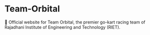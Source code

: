 # Team-Orbital
🏁 Official website for Team Orbital, the premier go-kart racing team of Rajadhani Institute of Engineering and Technology (RIET).
